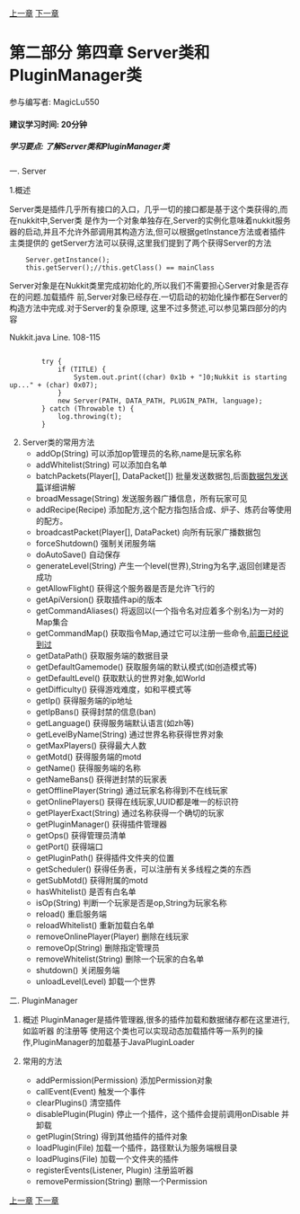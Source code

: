 [上一章](第三章*计时器的介绍.md) [下一章](第五章*各种实体类的方法介绍.md)
# 第二部分 第四章 Server类和PluginManager类
参与编写者: MagicLu550
#### 建议学习时间: 20分钟
##### 学习要点: 了解Server类和PluginManager类

一. Server

1.概述

Server类是插件几乎所有接口的入口，几乎一切的接口都是基于这个类获得的,而在nukkit中,Server类
是作为一个对象单独存在,Server的实例化意味着nukkit服务器的启动,并且不允许外部调用其构造方法,但可以根据getInstance方法或者插件主类提供的
getServer方法可以获得,这里我们提到了两个获得Server的方法
```
    Server.getInstance();
    this.getServer();//this.getClass() == mainClass
```
Server对象是在Nukkit类里完成初始化的,所以我们不需要担心Server对象是否存在的问题.加载插件
前,Server对象已经存在.一切启动的初始化操作都在Server的构造方法中完成.对于Server的复杂原理,
这里不过多赘述,可以参见第四部分的内容

Nukkit.java Line. 108-115
```

        try {
            if (TITLE) {
                System.out.print((char) 0x1b + "]0;Nukkit is starting up..." + (char) 0x07);
            }
            new Server(PATH, DATA_PATH, PLUGIN_PATH, language);
        } catch (Throwable t) {
            log.throwing(t);
        }
```
2. Server类的常用方法
    * addOp(String) 可以添加op管理员的名称,name是玩家名称
    * addWhitelist(String) 可以添加白名单
    * batchPackets​(Player[], DataPacket[]) 批量发送数据包,后面[数据包发送篇](第七章*如何发送数据包.md)详细讲解
    * broadMessage(String) 发送服务器广播信息，所有玩家可见
    * addRecipe​(Recipe) 添加配方,这个配方指包括合成、炉子、炼药台等使用的配方。
    * broadcastPacket​(Player[], DataPacket) 向所有玩家广播数据包
    * forceShutdown() 强制关闭服务端
    * doAutoSave() 自动保存
    * generateLevel​(String) 产生一个level(世界),String为名字,返回创建是否成功
    * getAllowFlight() 获得这个服务器是否是允许飞行的
    * getApiVersion() 获取插件api的版本
    * getCommandAliases() 将返回以(一个指令名对应着多个别名)为一对的Map集合
    * getCommandMap() 获取指令Map,通过它可以注册一些命令,[前面已经说到过](第四章*如何编写命令.md)
    * getDataPath() 获取服务端的数据目录
    * getDefaultGamemode() 获取服务端的默认模式(如创造模式等)
    * getDefaultLevel() 获取默认的世界对象,如World
    * getDifficulty() 获得游戏难度，如和平模式等
    * getIp() 获得服务端的ip地址
    * getIpBans() 获得封禁的信息(ban)
    * getLanguage() 获得服务端默认语言(如zh等)
    * getLevelByName(String) 通过世界名称获得世界对象
    * getMaxPlayers() 获得最大人数
    * getMotd() 获得服务端的motd
    * getName() 获得服务端的名称
    * getNameBans() 获得迸封禁的玩家表
    * getOfflinePlayer(String) 通过玩家名称得到不在线玩家
    * getOnlinePlayers() 获得在线玩家,UUID都是唯一的标识符
    * getPlayerExact(String) 通过名称获得一个确切的玩家​
    * getPluginManager() 获得插件管理器
    * getOps() 获得管理员清单
    * getPort() 获得端口
    * getPluginPath() 获得插件文件夹的位置
    * getScheduler() 获得任务表，可以注册有关多线程之类的东西
    * getSubMotd() 获得附属的motd
    * hasWhitelist() 是否有白名单
    * isOp​(String) 判断一个玩家是否是op,String为玩家名称
    * reload() 重启服务端
    * reloadWhitelist() 重新加载白名单
    * removeOnlinePlayer​(Player) 删除在线玩家
    * removeOp​(String) 删除指定管理员
    * removeWhitelist​(String) 删除一个玩家的白名单
    * shutdown() 关闭服务端
    * unloadLevel​(Level) 卸载一个世界
    
二. PluginManager
1. 概述
PluginManager是插件管理器,很多的插件加载和数据储存都在这里进行,如监听器
的注册等
使用这个类也可以实现动态加载插件等一系列的操作,PluginManager的加载基于JavaPluginLoader

2. 常用的方法
    * addPermission(Permission) 添加Permission对象
    * callEvent(Event) 触发一个事件
    * clearPlugins() 清空插件
    * disablePlugin(Plugin) 停止一个插件，这个插件会提前调用onDisable
    并卸载
    * getPlugin​(String) 得到其他插件的插件对象
    * loadPlugin​(File) 加载一个插件，路径默认为服务端根目录
    * loadPlugins​(File) 加载一个文件夹的插件
    * registerEvents​(Listener, Plugin) 注册监听器
    * removePermission​(String) 删除一个Permission
    
[上一章](第三章*计时器的介绍.md) [下一章](第五章*各种实体类的方法介绍.md)
